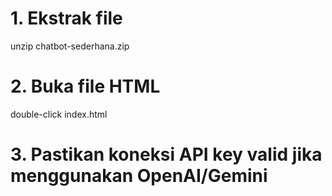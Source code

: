 # 1. Ekstrak file
unzip chatbot-sederhana.zip

# 2. Buka file HTML
double-click index.html

# 3. Pastikan koneksi API key valid jika menggunakan OpenAI/Gemini
